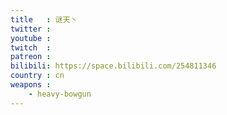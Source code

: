 ```yaml
---
title   : 谜天丶
twitter :
youtube :
twitch  :
patreon :
bilibili: https://space.bilibili.com/254811346
country : cn
weapons :
    - heavy-bowgun
---
```

